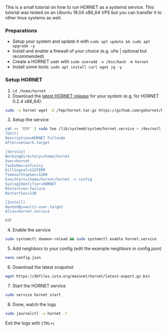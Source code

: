 This is a small tutorial on how to run HORNET as a systemd service. This tutorial was tested on an Ubuntu 18.04 x86_64 VPS but you can transfer it to other linux systems as well.

### Preparations
- Setup your system and update it with `sudo apt update && sudo apt upgrade -y`
- Install and enable a firewall of your choice (e.g. ufw | optional but recommended)
- Create a HORNET user with `sudo useradd -s /bin/bash -m hornet`
- Install some tools: `sudo apt install curl wget jq -y`

### Setup HORNET
1. `cd /home/hornet`
2. Download the [latest HORNET release](https://github.com/gohornet/hornet/releases/latest) for your system (e.g. for HORNET 0.2.4 x86_64):
```bash
sudo -u hornet wget -O /tmp/hornet.tar.gz https://github.com/gohornet/hornet/releases/download/v0.2.4/HORNET-0.2.4_Linux_x86_64.tar.gz && sudo -u hornet mkdir -p /tmp/hornet && sudo -u hornet tar xzf /tmp/hornet.tar.gz -C /tmp/hornet && rm /tmp/hornet.tar.gz && sudo -u hornet mv /tmp/hornet/hornet /home/hornet/hornet &&  sudo -u hornet mv -vn /tmp/hornet/config.json /home/hornet/config.json && sudo -u hornet rm -r /tmp/hornet
```
3. Setup the service
```bash
cat << 'EOF' | sudo tee /lib/systemd/system/hornet.service > /dev/null
[Unit]
Description=HORNET Fullnode
After=network.target

[Service]
WorkingDirectory=/home/hornet
User=hornet
TasksMax=infinity
KillSignal=SIGTERM
TimeoutStopSec=1200
ExecStart=/home/hornet/hornet -c config
SyslogIdentifier=HORNET
Restart=on-failure
RestartSec=120

[Install]
WantedBy=multi-user.target
Alias=hornet.service

EOF
```
4. Enable the service 
```bash
sudo systemctl daemon-reload && sudo systemctl enable hornet.service
```
5. Add neighbors to your config (edit the example neighbors in config.json)
```bash
nano config.json
```
6. Download the latest snapshot 
```bash
wget https://dbfiles.iota.org/mainnet/hornet/latest-export.gz.bin
```
7. Start the HORNET service
```bash
sudo service hornet start
```
8. Done, watch the logs
```bash
sudo journalctl -u hornet -f
```
Exit the logs with `CTRL+c`